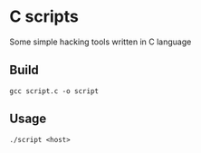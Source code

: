 # C scripts

Some simple hacking tools written in C language

## Build

```shell
gcc script.c -o script
```

## Usage

```shell
./script <host>
```
